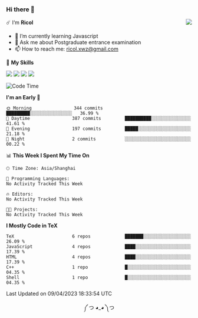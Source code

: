 ### Hi there 👋

<a href="#">
  <img align="right" src="https://github-readme-stats.vercel.app/api?username=Ricolxwz&count_private=true&show_icons=true&theme=prussian" />
</a>

☄️ I‘m **Ricol**

- 🌱 I’m currently learning Javascript
- 💬 Ask me about Postgraduate entrance examination
- 📫 How to reach me: ricol.xwz@gmail.com

🌟 **My Skills**

![](https://img.shields.io/badge/-Git-000000?style=flat-square&logo=git&logoColor=fff)
![](https://img.shields.io/badge/-C-3e74a2?style=flat-square&logo=C&logoColor=fff)
![](https://img.shields.io/badge/-Python-4fc08d?style=flat-square&logo=python&logoColor=fff)
![](https://img.shields.io/badge/-java-ffa500?style=flat-square&logo=java&logoColor=fff)

<!--START_SECTION:waka-->
![Code Time](http://img.shields.io/badge/Code%20Time-390%20hrs%2022%20mins-blue)

**I'm an Early 🐤** 

```text
🌞 Morning                344 commits         █████████░░░░░░░░░░░░░░░░   36.99 % 
🌆 Daytime                387 commits         ██████████░░░░░░░░░░░░░░░   41.61 % 
🌃 Evening                197 commits         █████░░░░░░░░░░░░░░░░░░░░   21.18 % 
🌙 Night                  2 commits           ░░░░░░░░░░░░░░░░░░░░░░░░░   00.22 % 
```


📊 **This Week I Spent My Time On** 

```text
🕑︎ Time Zone: Asia/Shanghai

💬 Programming Languages: 
No Activity Tracked This Week

🔥 Editors: 
No Activity Tracked This Week

🐱‍💻 Projects: 
No Activity Tracked This Week
```

**I Mostly Code in TeX** 

```text
TeX                      6 repos             ███████░░░░░░░░░░░░░░░░░░   26.09 % 
JavaScript               4 repos             ████░░░░░░░░░░░░░░░░░░░░░   17.39 % 
HTML                     4 repos             ████░░░░░░░░░░░░░░░░░░░░░   17.39 % 
C++                      1 repo              █░░░░░░░░░░░░░░░░░░░░░░░░   04.35 % 
Shell                    1 repo              █░░░░░░░░░░░░░░░░░░░░░░░░   04.35 % 
```




 Last Updated on 09/04/2023 18:33:54 UTC
<!--END_SECTION:waka-->

<div align="center">
༼ つ ◕_◕ ༽つ
</div>
